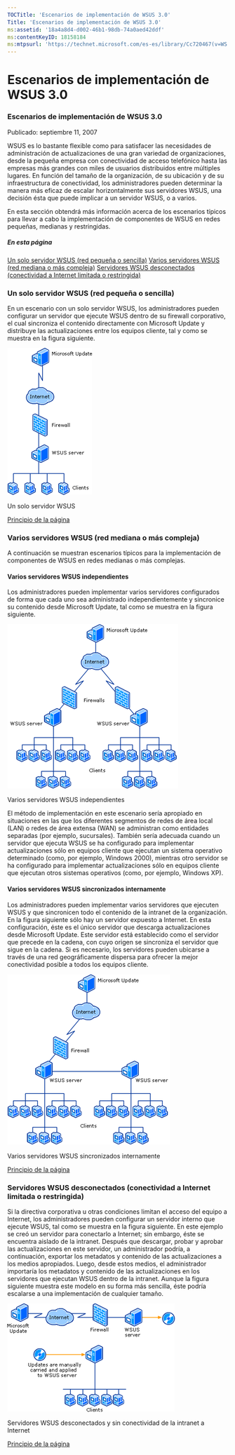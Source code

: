 ```yaml
---
TOCTitle: 'Escenarios de implementación de WSUS 3.0'
Title: 'Escenarios de implementación de WSUS 3.0'
ms:assetid: '18a4a8d4-d002-46b1-98db-74a0aed42ddf'
ms:contentKeyID: 18158184
ms:mtpsurl: 'https://technet.microsoft.com/es-es/library/Cc720467(v=WS.10)'
---
```


Escenarios de implementación de WSUS 3.0
========================================

### Escenarios de implementación de WSUS 3.0

Publicado: septiembre 11, 2007

WSUS es lo bastante flexible como para satisfacer las necesidades de administración de actualizaciones de una gran variedad de organizaciones, desde la pequeña empresa con conectividad de acceso telefónico hasta las empresas más grandes con miles de usuarios distribuidos entre múltiples lugares. En función del tamaño de la organización, de su ubicación y de su infraestructura de conectividad, los administradores pueden determinar la manera más eficaz de escalar horizontalmente sus servidores WSUS, una decisión ésta que puede implicar a un servidor WSUS, o a varios.

En esta sección obtendrá más información acerca de los escenarios típicos para llevar a cabo la implementación de componentes de WSUS en redes pequeñas, medianas y restringidas.

##### En esta página

[](#ecaa)[Un solo servidor WSUS (red pequeña o sencilla)](#ecaa)
[](#ebaa)[Varios servidores WSUS (red mediana o más compleja)](#ebaa)
[](#eaaa)[Servidores WSUS desconectados (conectividad a Internet limitada o restringida)](#eaaa)

### Un solo servidor WSUS (red pequeña o sencilla)

En un escenario con un solo servidor WSUS, los administradores pueden configurar un servidor que ejecute WSUS dentro de su firewall corporativo, el cual sincroniza el contenido directamente con Microsoft Update y distribuye las actualizaciones entre los equipos cliente, tal y como se muestra en la figura siguiente.

![](images/Cc720467.wsus_deploy_01(es-es,WS.10).gif)

Un solo servidor WSUS

[](#mainsection)[Principio de la página](#mainsection)

### Varios servidores WSUS (red mediana o más compleja)

A continuación se muestran escenarios típicos para la implementación de componentes de WSUS en redes medianas o más complejas.

#### Varios servidores WSUS independientes

Los administradores pueden implementar varios servidores configurados de forma que cada uno sea administrado independientemente y sincronice su contenido desde Microsoft Update, tal como se muestra en la figura siguiente.

![](images/Cc720467.wsus_deploy_02(es-es,WS.10).gif)

Varios servidores WSUS independientes

El método de implementación en este escenario sería apropiado en situaciones en las que los diferentes segmentos de redes de área local (LAN) o redes de área extensa (WAN) se administran como entidades separadas (por ejemplo, sucursales). También sería adecuada cuando un servidor que ejecuta WSUS se ha configurado para implementar actualizaciones sólo en equipos cliente que ejecutan un sistema operativo determinado (como, por ejemplo, Windows 2000), mientras otro servidor se ha configurado para implementar actualizaciones sólo en equipos cliente que ejecutan otros sistemas operativos (como, por ejemplo, Windows XP).

#### Varios servidores WSUS sincronizados internamente

Los administradores pueden implementar varios servidores que ejecuten WSUS y que sincronicen todo el contenido de la intranet de la organización. En la figura siguiente sólo hay un servidor expuesto a Internet. En esta configuración, éste es el único servidor que descarga actualizaciones desde Microsoft Update. Este servidor está establecido como el servidor que precede en la cadena, con cuyo origen se sincroniza el servidor que sigue en la cadena. Si es necesario, los servidores pueden ubicarse a través de una red geográficamente dispersa para ofrecer la mejor conectividad posible a todos los equipos cliente.

![](images/Cc720467.wsus_deploy_03(es-es,WS.10).gif)

Varios servidores WSUS sincronizados internamente

[](#mainsection)[Principio de la página](#mainsection)

### Servidores WSUS desconectados (conectividad a Internet limitada o restringida)

Si la directiva corporativa u otras condiciones limitan el acceso del equipo a Internet, los administradores pueden configurar un servidor interno que ejecute WSUS, tal como se muestra en la figura siguiente. En este ejemplo se creó un servidor para conectarlo a Internet; sin embargo, éste se encuentra aislado de la intranet. Después que descargar, probar y aprobar las actualizaciones en este servidor, un administrador podría, a continuación, exportar los metadatos y contenido de las actualizaciones a los medios apropiados. Luego, desde estos medios, el administrador importaría los metadatos y contenido de las actualizaciones en los servidores que ejecutan WSUS dentro de la intranet. Aunque la figura siguiente muestra este modelo en su forma más sencilla, éste podría escalarse a una implementación de cualquier tamaño.

![](images/Cc720467.wsus_deploy_04(es-es,WS.10).gif)

Servidores WSUS desconectados y sin conectividad de la intranet a Internet

[](#mainsection)[Principio de la página](#mainsection)
